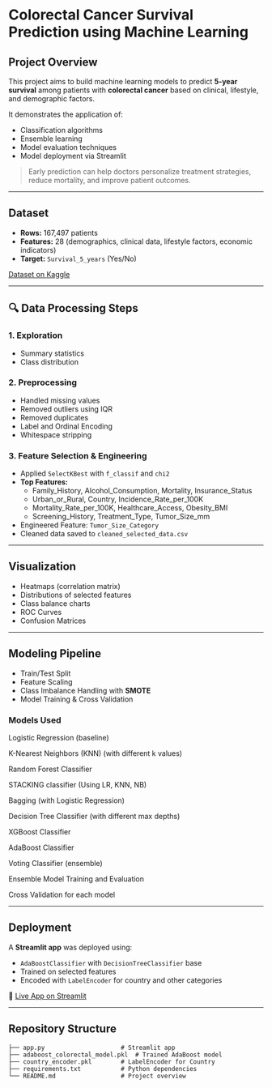 
#  Colorectal Cancer Survival Prediction using Machine Learning

##  Project Overview

This project aims to build machine learning models to predict **5-year survival** among patients with **colorectal cancer** based on clinical, lifestyle, and demographic factors.

It demonstrates the application of:
- Classification algorithms
- Ensemble learning
- Model evaluation techniques
- Model deployment via Streamlit

> Early prediction can help doctors personalize treatment strategies, reduce mortality, and improve patient outcomes.

---

##  Dataset

- **Rows:** 167,497 patients  
- **Features:** 28 (demographics, clinical data, lifestyle factors, economic indicators)  
- **Target:** `Survival_5_years` (Yes/No)

 [Dataset on Kaggle](https://www.kaggle.com/datasets/ankushpanday2/colorectal-cancer-global-dataset-and-predictions)

---

## 🔍 Data Processing Steps

### 1. **Exploration**
- Summary statistics
- Class distribution

### 2. **Preprocessing**
- Handled missing values
- Removed outliers using IQR
- Removed duplicates
- Label and Ordinal Encoding
- Whitespace stripping

### 3. **Feature Selection & Engineering**
- Applied `SelectKBest` with `f_classif` and `chi2`
- **Top Features:**
  - Family_History, Alcohol_Consumption, Mortality, Insurance_Status
  - Urban_or_Rural, Country, Incidence_Rate_per_100K
  - Mortality_Rate_per_100K, Healthcare_Access, Obesity_BMI
  - Screening_History, Treatment_Type, Tumor_Size_mm
- Engineered Feature: `Tumor_Size_Category`
- Cleaned data saved to `cleaned_selected_data.csv`

---

##  Visualization

- Heatmaps (correlation matrix)
- Distributions of selected features
- Class balance charts
- ROC Curves
- Confusion Matrices

---

##  Modeling Pipeline

- Train/Test Split
- Feature Scaling
- Class Imbalance Handling with **SMOTE**
- Model Training & Cross Validation

###  Models Used

Logistic Regression (baseline) 

K-Nearest Neighbors (KNN) (with different k values) 

Random Forest Classifier 

STACKING classifier (Using LR, KNN, NB) 

Bagging (with Logistic Regression) 

Decision Tree Classifier (with different max depths) 

XGBoost Classifier 

AdaBoost Classifier 

Voting Classifier (ensemble) 

Ensemble Model Training and Evaluation 

Cross Validation for each model 

---

## Deployment

A **Streamlit app** was deployed using:

- `AdaBoostClassifier` with `DecisionTreeClassifier` base
- Trained on selected features
- Encoded with `LabelEncoder` for country and other categories

🔗 [Live App on Streamlit](https://colorectal-cancer-survival-prediction-rybrucaoafe8jpmxpozqxn.streamlit.app/)

---

##  Repository Structure

```
├── app.py                     # Streamlit app
├── adaboost_colorectal_model.pkl  # Trained AdaBoost model
├── country_encoder.pkl        # LabelEncoder for Country
├── requirements.txt           # Python dependencies
└── README.md                  # Project overview
```



